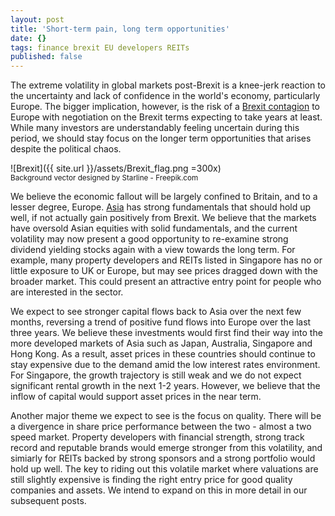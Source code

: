 ```yaml
---
layout: post
title: 'Short-term pain, long term opportunities'
date: {}
tags: finance brexit EU developers REITs
published: false
---
```

The extreme volatility in global markets post-Brexit is a knee-jerk reaction to the uncertainty and lack of confidence in the world's economy, particularly Europe. The bigger implication, however, is the risk of a [Brexit contagion]( http://www.express.co.uk/news/world/684131/brexit-eu-referendum-tsunami-france-italy-netherlands) to Europe with negotiation on the Brexit terms expecting to take years at least. While many investors are understandably feeling uncertain during this period, we should stay focus on the longer term opportunities that arises despite the political chaos.<!--more-->

![Brexit]({{ site.url }}/assets/Brexit_flag.png =300x)<br>
<sup>Background vector designed by Starline - Freepik.com</sup>

We believe the economic fallout will be largely confined to Britain, and to a lesser degree, Europe. [Asia](http://www.bloomberg.com/view/articles/2016-06-24/china-could-be-the-biggest-winner-from-brexit) has strong fundamentals that should hold up well, if not actually gain positively from Brexit. We believe that the markets have oversold Asian equities with solid fundamentals, and the current volatility may now present a good opportunity to re-examine strong dividend yielding stocks again with a view towards the long term. For example, many property developers and REITs listed in Singapore has no or little exposure to UK or Europe, but may see prices dragged down with the broader market. This could present an attractive entry point for people who are interested in the sector.

We expect to see stronger capital flows back to Asia over the next few months, reversing a trend of positive fund flows into Europe over the last three years. We believe these investments would first find their way into the more developed markets of Asia such as Japan, Australia, Singapore and Hong Kong. As a result, asset prices in these countries should continue to stay expensive due to the demand amid the low interest rates environment. For Singapore, the growth trajectory is still weak and we do not expect significant rental growth in the next 1-2 years. However, we believe that the inflow of capital would support asset prices in the near term.

Another major theme we expect to see is the focus on quality. There will be a divergence in share price performance between the two - almost a two speed market. Property developers with financial strength, strong track record and reputable brands would emerge stronger from this volatility, and simiarly for REITs backed by strong sponsors and a strong portfolio would hold up well. The key to riding out this volatile market where valuations are still slightly expensive is finding the right entry price for good quality companies and assets. We intend to expand on this in more detail in our subsequent posts.
